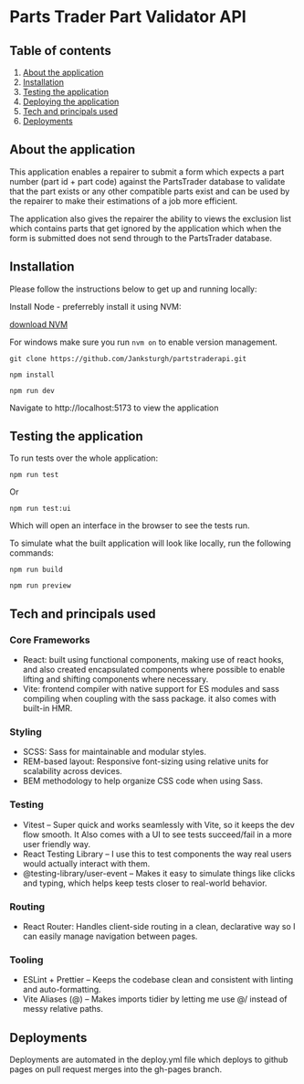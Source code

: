 # Parts Trader Part Validator API

## Table of contents

1. [About the application](#about-the-application)
2. [Installation](#installation)
3. [Testing the application](#testing-the-application)
4. [Deploying the application](#deploying-the-application)
5. [Tech and principals used](#tech-and-principals-used)
6. [Deployments](#deployments)

## About the application

This application enables a repairer to submit a form which expects a part number (part id + part code) against the PartsTrader database to validate that the part exists or any other compatible parts exist and can be used by the repairer to make their estimations of a job more efficient.

The application also gives the repairer the ability to views the exclusion list which contains parts that get ignored by the application which when the form is submitted does not send through to the PartsTrader database.

## Installation

Please follow the instructions below to get up and running locally:

Install Node - preferrebly install it using NVM:

[download NVM](https://github.com/nvm-sh/nvm)

For windows make sure you run `nvm on` to enable version management.

```
git clone https://github.com/Janksturgh/partstraderapi.git

npm install

npm run dev
```

Navigate to http://localhost:5173 to view the application

## Testing the application

To run tests over the whole application:

```
npm run test
```

Or

```
npm run test:ui

```

Which will open an interface in the browser to see the tests run.

To simulate what the built application will look like locally, run the following commands:

```
npm run build

npm run preview
```

## Tech and principals used

### Core Frameworks

- React: built using functional components, making use of react hooks, and also created encapsulated components where possible to enable lifting and shifting components where necessary.
- Vite: frontend compiler with native support for ES modules and sass compiling when coupling with the sass package. it also comes with built-in HMR.

### Styling

- SCSS: Sass for maintainable and modular styles.
- REM-based layout: Responsive font-sizing using relative units for scalability across devices.
- BEM methodology to help organize CSS code when using Sass.

### Testing

- Vitest – Super quick and works seamlessly with Vite, so it keeps the dev flow smooth. It Also comes with a UI to see tests succeed/fail in a more user friendly way.
- React Testing Library – I use this to test components the way real users would actually interact with them.
- @testing-library/user-event – Makes it easy to simulate things like clicks and typing, which helps keep tests closer to real-world behavior.

### Routing

- React Router: Handles client-side routing in a clean, declarative way so I can easily manage navigation between pages.

### Tooling

- ESLint + Prettier – Keeps the codebase clean and consistent with linting and auto-formatting.
- Vite Aliases (@) – Makes imports tidier by letting me use @/ instead of messy relative paths.

## Deployments
Deployments are automated in the deploy.yml file which deploys to github pages on pull request merges into the gh-pages branch.
